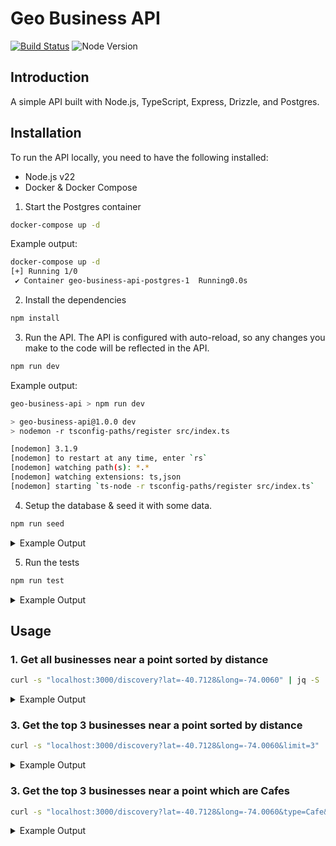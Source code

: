 # Geo Business API

[![Build Status](https://github.com/AidanFogarty/geo-business-api/actions/workflows/ci.yml/badge.svg)](https://github.com/AidanFogarty/geo-business-api/actions/workflows/ci.yml)
![Node Version](https://img.shields.io/badge/node-v22-blue)

## Introduction

A simple API built with Node.js, TypeScript, Express, Drizzle, and Postgres.

## Installation

To run the API locally, you need to have the following installed:

- Node.js v22
- Docker & Docker Compose

1. Start the Postgres container

```bash
docker-compose up -d
```

Example output:

```bash
docker-compose up -d
[+] Running 1/0
 ✔ Container geo-business-api-postgres-1  Running0.0s
```

2. Install the dependencies

```bash
npm install
```

3. Run the API. The API is configured with auto-reload, so any changes you make to the code will be reflected in the API.

```bash
npm run dev
```

Example output:

```bash
geo-business-api > npm run dev

> geo-business-api@1.0.0 dev
> nodemon -r tsconfig-paths/register src/index.ts

[nodemon] 3.1.9
[nodemon] to restart at any time, enter `rs`
[nodemon] watching path(s): *.*
[nodemon] watching extensions: ts,json
[nodemon] starting `ts-node -r tsconfig-paths/register src/index.ts`
```

4. Setup the database & seed it with some data.

```bash
npm run seed
```

<details>
  <summary>Example Output</summary>

```bash
> geo-business-api@1.0.0 seed
> npx drizzle-kit push && npx tsx src/db/seed.ts

No config path provided, using default 'drizzle.config.ts'
Reading config file '/Users/aidan/projects/interviews/geo-business-api/drizzle.config.ts'
Using 'pg' driver for database querying
[✓] Pulling schema from database...
[i] No changes detected
```

</details>

5. Run the tests

```bash
npm run test
```

<details>
  <summary>Example Output</summary>

```bash
> geo-business-api@1.0.0 test
> node --import tsx --test tests/**/*.test.ts

▶ GET /discovery
  ▶ given no lat and long query params
    ✔ should return 400 (7.003666ms)
  ✔ given no lat and long query params (7.26ms)
  ▶ given a valid lat and long query params
    ✔ should return 200 (13.320333ms)
    ✔ should return at least 5 businesses (2.573291ms)
    ✔ should return businesses with distance_km (2.9565ms)
    ✔ should return businesses sorted by distance (3.277708ms)
    ✔ should adhere to the limit query param (2.755666ms)
    ✔ should return error if limit is not a postive number (1.400167ms)
    ✔ should adhere to the type query param (2.574667ms)
  ✔ given a valid lat and long query params (29.441833ms)
✔ GET /discovery (55.366542ms)
▶ GET /healthcheck
  ✔ should return 200 (17.224333ms)
  ✔ should return status ok in json (2.237417ms)
✔ GET /healthcheck (19.888458ms)
▶ haversineDistance
  ✔ should return the distance between two coordinates (0.365209ms)
  ✔ should return 0 for the same coordinate (0.058667ms)
✔ haversineDistance (0.874084ms)
ℹ tests 12
ℹ suites 5
ℹ pass 12
ℹ fail 0
ℹ cancelled 0
ℹ skipped 0
ℹ todo 0
ℹ duration_ms 10443.7585
```

</details>

## Usage

### 1. Get all businesses near a point sorted by distance

```bash
curl -s "localhost:3000/discovery?lat=-40.7128&long=-74.0060" | jq -S
```

<details>
  <summary>Example Output</summary>

```json
[
  {
    "distance_km": 9054.11,
    "id": 26,
    "latitude": "40.7128",
    "longitude": "-74.006",
    "name": "Business 1",
    "type": "Cafe"
  },
  {
    "distance_km": 9285.61,
    "id": 30,
    "latitude": "41.8781",
    "longitude": "-87.6298",
    "name": "Business 5",
    "type": "Cafe"
  },
  {
    "distance_km": 9467.23,
    "id": 27,
    "latitude": "34.0522",
    "longitude": "-118.2437",
    "name": "Business 2",
    "type": "Restaurant"
  },
  {
    "distance_km": 12446.76,
    "id": 29,
    "latitude": "48.8566",
    "longitude": "2.3522",
    "name": "Business 4",
    "type": "Restaurant"
  },
  {
    "distance_km": 12487.62,
    "id": 28,
    "latitude": "51.5074",
    "longitude": "-0.1278",
    "name": "Business 3",
    "type": "Cafe"
  }
]
```

</details>

### 3. Get the top 3 businesses near a point sorted by distance

```bash
curl -s "localhost:3000/discovery?lat=-40.7128&long=-74.0060&limit=3" | jq -S
```

<details>
  <summary>Example Output</summary>

```json
[
  {
    "distance_km": 9054.11,
    "id": 26,
    "latitude": "40.7128",
    "longitude": "-74.006",
    "name": "Business 1",
    "type": "Cafe"
  },
  {
    "distance_km": 9285.61,
    "id": 30,
    "latitude": "41.8781",
    "longitude": "-87.6298",
    "name": "Business 5",
    "type": "Cafe"
  },
  {
    "distance_km": 9467.23,
    "id": 27,
    "latitude": "34.0522",
    "longitude": "-118.2437",
    "name": "Business 2",
    "type": "Restaurant"
  }
]
```

</details>

### 3. Get the top 3 businesses near a point which are Cafes

```bash
curl -s "localhost:3000/discovery?lat=-40.7128&long=-74.0060&type=Cafe&limit=3" | jq -S
```

<details>
  <summary>Example Output</summary>

```json
[
  {
    "distance_km": 9054.11,
    "id": 26,
    "latitude": "40.7128",
    "longitude": "-74.006",
    "name": "Business 1",
    "type": "Cafe"
  },
  {
    "distance_km": 9285.61,
    "id": 30,
    "latitude": "41.8781",
    "longitude": "-87.6298",
    "name": "Business 5",
    "type": "Cafe"
  },
  {
    "distance_km": 12487.62,
    "id": 28,
    "latitude": "51.5074",
    "longitude": "-0.1278",
    "name": "Business 3",
    "type": "Cafe"
  }
]
```

</details>
